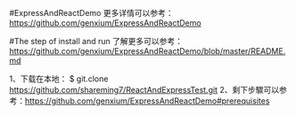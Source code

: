 #ExpressAndReactDemo
更多详情可以参考：https://github.com/genxium/ExpressAndReactDemo

#The step of install and run
了解更多可以参考：https://github.com/genxium/ExpressAndReactDemo/blob/master/README.md

1、下载在本地： $ git.clone https://github.com/shareming7/ReactAndExpressTest.git 
2、剩下步驟可以参考：https://github.com/genxium/ExpressAndReactDemo#prerequisites 
